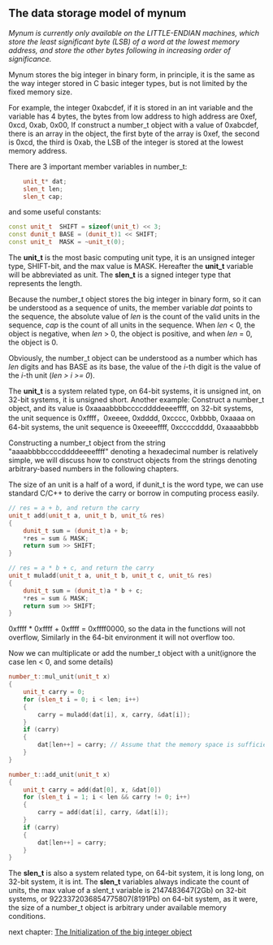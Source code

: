 The data storage model of mynum
-------------

_Mynum is currently only available on the LITTLE-ENDIAN machines, which store the least significant byte (LSB) of a word at the lowest memory address, and store the other bytes following in increasing order of significance._

Mynum stores the big integer in binary form, in principle, it is the same as the way integer stored in C basic integer types, but is not limited by the fixed memory size.

For example, the integer 0xabcdef, if it is stored in an int variable and the variable has 4 bytes, the bytes from low address to high address are 0xef, 0xcd, 0xab, 0x00, If construct a number_t object with a value of 0xabcdef, there is an array in the object, the first byte of the array is 0xef, the second is 0xcd, the third is 0xab, the LSB of the integer is stored at the lowest memory address.

There are 3 important member variables in number_t:
```C++
    unit_t* dat;
    slen_t len;
    slen_t cap;
```
and some useful constants:
```C++
const unit_t  SHIFT = sizeof(unit_t) << 3;
const dunit_t BASE = (dunit_t)1 << SHIFT;
const unit_t  MASK = ~unit_t(0);
```
The **unit_t** is the most basic computing unit type, it is an unsigned integer type, SHIFT-bit, and the max value is MASK. Hereafter the **unit_t** variable will be abbreviated as unit. The **slen_t** is a signed integer type that represents the length.

Because the number_t object stores the big integer in binary form, so it can be understood as a sequence of units, the member variable _dat_ points to the sequence, the absolute value of _len_ is the count of the valid units in the sequence, _cap_ is the count of all units in the sequence.
When _len_ < 0, the object is negative, when _len_ > 0, the object is positive, and when _len_ = 0, the object is 0.

Obviously, the number_t object can be understood as a number which has _len_ digits and has BASE as its base, the value of the _i_-th digit is the value of the _i_-th unit (_len > i >= 0_).

The **unit_t** is a system related type, on 64-bit systems, it is unsigned int, on 32-bit systems, it is unsigned short. Another example:
Construct a number_t object, and its value is 0xaaaabbbbccccddddeeeeffff,
on 32-bit systems, the unit sequence is 0xffff，0xeeee, 0xdddd, 0xcccc, 0xbbbb, 0xaaaa
on 64-bit systems, the unit sequence is 0xeeeeffff, 0xccccdddd, 0xaaaabbbb

Constructing a number_t object from the string "aaaabbbbccccddddeeeeffff" denoting a hexadecimal number is relatively simple, we will discuss how to construct objects from the strings denoting arbitrary-based numbers in the following chapters.

The size of an unit is a half of a word, if dunit_t is the word type, we can use standard C/C++ to derive the carry or borrow in computing process easily.
```C++
// res = a + b, and return the carry
unit_t add(unit_t a, unit_t b, unit_t& res)
{
    dunit_t sum = (dunit_t)a + b;
    *res = sum & MASK;
    return sum >> SHIFT;
}

// res = a * b + c, and return the carry
unit_t muladd(unit_t a, unit_t b, unit_t c, unit_t& res)
{
    dunit_t sum = (dunit_t)a * b + c;
    *res = sum & MASK;
    return sum >> SHIFT;
}
```
0xffff * 0xffff + 0xffff = 0xffff0000, so the data in the functions will not overflow, Similarly in the 64-bit environment it will not overflow too.

Now we can multiplicate or add the number_t object with a unit(ignore the case len < 0, and some details)
```C++
number_t::mul_unit(unit_t x)
{
    unit_t carry = 0;
    for (slen_t i = 0; i < len; i++)
    {
        carry = muladd(dat[i], x, carry, &dat[i]);
    }
    if (carry)
    {
        dat[len++] = carry; // Assume that the memory space is sufficient
    }
}

number_t::add_unit(unit_t x)
{
    unit_t carry = add(dat[0], x, &dat[0])
    for (slen_t i = 1; i < len && carry != 0; i++)
    {
        carry = add(dat[i], carry, &dat[i]);
    }
    if (carry)
    {
        dat[len++] = carry;
    }
}
```

The **slen_t** is also a system related type, on 64-bit system, it is long long, on 32-bit system, it is int. The **slen_t** variables always indicate the count of units, the max value of a slent_t variable is 2147483647(2Gb) on 32-bit systems, or 9223372036854775807(8191Pb) on 64-bit system, as it were, the size of a number_t object is arbitrary under available memory conditions.

next chapter: [The Initialization of the big integer object](https://github.com/brotherbeer/mydocument/blob/master/mynum/Initialization.md)
